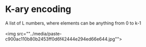 # K-ary encoding
A list of L numbers, where elements can be anything from 0 to k-1<br><br><img src=""../media/paste-c900ac110b80b2453ff0d6f42444e294ed66e644.jpg"">
